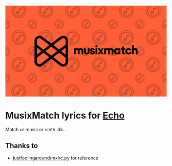 ![](musixmatch.png)
# MusixMatch lyrics for [Echo](https://github.com/brahmkshatriya/echo)
Match ur music or smth idk...

## Thanks to
- [justfoolingaround/mxlrc.py](https://github.com/justfoolingaround/mxlrc.py) for reference 